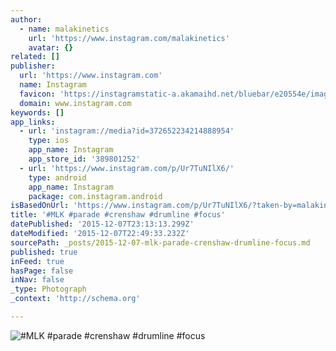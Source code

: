 ```yaml
---
author:
  - name: malakinetics
    url: 'https://www.instagram.com/malakinetics'
    avatar: {}
related: []
publisher:
  url: 'https://www.instagram.com'
  name: Instagram
  favicon: 'https://instagramstatic-a.akamaihd.net/bluebar/e20554e/images/ico/favicon.ico'
  domain: www.instagram.com
keywords: []
app_links:
  - url: 'instagram://media?id=372652234214888954'
    type: ios
    app_name: Instagram
    app_store_id: '389801252'
  - url: 'https://www.instagram.com/p/Ur7TuNIlX6/'
    type: android
    app_name: Instagram
    package: com.instagram.android
isBasedOnUrl: 'https://www.instagram.com/p/Ur7TuNIlX6/?taken-by=malakinetics'
title: '#MLK #parade #crenshaw #drumline #focus'
datePublished: '2015-12-07T23:13:13.299Z'
dateModified: '2015-12-07T22:49:33.232Z'
sourcePath: _posts/2015-12-07-mlk-parade-crenshaw-drumline-focus.md
published: true
inFeed: true
hasPage: false
inNav: false
_type: Photograph
_context: 'http://schema.org'

---
```

![&num;MLK &num;parade &num;crenshaw &num;drumline &num;focus](https://scontent.cdninstagram.com/hphotos-xtp1/t51.2885-15/e15/11186835_1589370907987394_76215700_n.jpg)